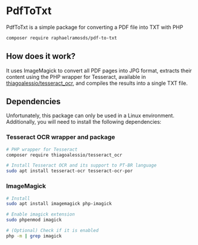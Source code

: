# PdfToTxt

PdfToTxt is a simple package for converting a PDF file into TXT with PHP

```bash
composer require raphaelramosds/pdf-to-txt
```

## How does it work?

It uses ImageMagick to convert all PDF pages into JPG format, extracts their content using the PHP wrapper for Tesseract, available in [thiagoalessio/tesseract_ocr](https://packagist.org/packages/thiagoalessio/tesseract_ocr), and compiles the results into a single TXT file.

## Dependencies

Unfortunately, this package can only be used in a Linux environment. Additionally, you will need to install the following dependencies:

### Tesseract OCR wrapper and package

```bash
# PHP wrapper for Tesseract
composer require thiagoalessio/tesseract_ocr

# Install Tesseract OCR and its support to PT-BR language
sudo apt install tesseract-ocr tesseract-ocr-por
```

### ImageMagick

```bash
# Install
sudo apt install imagemagick php-imagick

# Enable imagick extension
sudo phpenmod imagick

# (Optional) Check if it is enabled
php -m | grep imagick
```